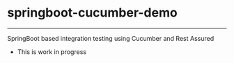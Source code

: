 # springboot-cucumber-demo
---

SpringBoot based integration testing using Cucumber and Rest Assured

* This is work in progress
